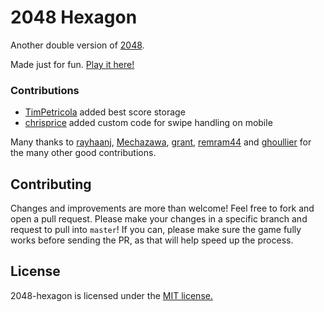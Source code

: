 # 2048 Hexagon
Another double version of [2048](https://2048-game.netlify.com).

Made just for fun. [Play it here!](http://2048-hexagon.netlify.com)

### Contributions

 - [TimPetricola](https://github.com/TimPetricola) added best score storage
 - [chrisprice](https://github.com/chrisprice) added custom code for swipe handling on mobile

Many thanks to [rayhaanj](https://github.com/rayhaanj), [Mechazawa](https://github.com/Mechazawa), [grant](https://github.com/grant), [remram44](https://github.com/remram44) and [ghoullier](https://github.com/ghoullier) for the many other good contributions.

## Contributing
Changes and improvements are more than welcome! Feel free to fork and open a pull request. Please make your changes in a specific branch and request to pull into `master`! If you can, please make sure the game fully works before sending the PR, as that will help speed up the process.

## License
2048-hexagon is licensed under the [MIT license.](https://github.com/Mr-Kumar-Abhishek/2048-hexagon/blob/master/LICENSE)
